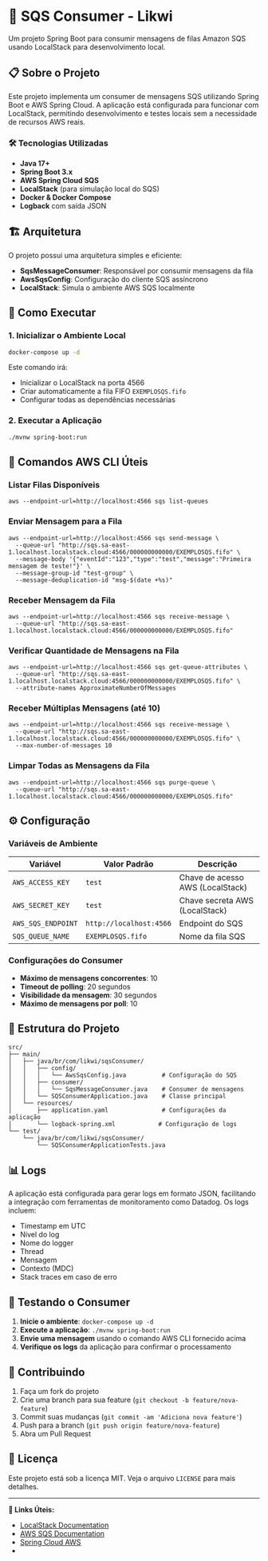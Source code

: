# 🚀 SQS Consumer - Likwi

Um projeto Spring Boot para consumir mensagens de filas Amazon SQS usando LocalStack para desenvolvimento local.

## 📋 Sobre o Projeto

Este projeto implementa um consumer de mensagens SQS utilizando Spring Boot e AWS Spring Cloud. A aplicação está configurada para funcionar com LocalStack, permitindo desenvolvimento e testes locais sem a necessidade de recursos AWS reais.

### 🛠️ Tecnologias Utilizadas

- **Java 17+**
- **Spring Boot 3.x**
- **AWS Spring Cloud SQS**
- **LocalStack** (para simulação local do SQS)
- **Docker & Docker Compose**
- **Logback** com saída JSON

## 🏗️ Arquitetura

O projeto possui uma arquitetura simples e eficiente:

- **SqsMessageConsumer**: Responsável por consumir mensagens da fila
- **AwsSqsConfig**: Configuração do cliente SQS assíncrono
- **LocalStack**: Simula o ambiente AWS SQS localmente

## 🚀 Como Executar

### 1. Inicializar o Ambiente Local

```bash
docker-compose up -d
```

Este comando irá:
- Inicializar o LocalStack na porta 4566
- Criar automaticamente a fila FIFO `EXEMPLOSQS.fifo`
- Configurar todas as dependências necessárias

### 2. Executar a Aplicação

```bash
./mvnw spring-boot:run
```

## 🔧 Comandos AWS CLI Úteis

### Listar Filas Disponíveis
```shell
aws --endpoint-url=http://localhost:4566 sqs list-queues
```

### Enviar Mensagem para a Fila
```shell
aws --endpoint-url=http://localhost:4566 sqs send-message \
  --queue-url "http://sqs.sa-east-1.localhost.localstack.cloud:4566/000000000000/EXEMPLOSQS.fifo" \
  --message-body '{"eventId":"123","type":"test","message":"Primeira mensagem de teste!"}' \
  --message-group-id "test-group" \
  --message-deduplication-id "msg-$(date +%s)"
```

### Receber Mensagem da Fila
```shell
aws --endpoint-url=http://localhost:4566 sqs receive-message \
  --queue-url "http://sqs.sa-east-1.localhost.localstack.cloud:4566/000000000000/EXEMPLOSQS.fifo"
```

### Verificar Quantidade de Mensagens na Fila
```shell
aws --endpoint-url=http://localhost:4566 sqs get-queue-attributes \
  --queue-url "http://sqs.sa-east-1.localhost.localstack.cloud:4566/000000000000/EXEMPLOSQS.fifo" \
  --attribute-names ApproximateNumberOfMessages
```

### Receber Múltiplas Mensagens (até 10)
```shell
aws --endpoint-url=http://localhost:4566 sqs receive-message \
  --queue-url "http://sqs.sa-east-1.localhost.localstack.cloud:4566/000000000000/EXEMPLOSQS.fifo" \
  --max-number-of-messages 10
```

### Limpar Todas as Mensagens da Fila
```shell
aws --endpoint-url=http://localhost:4566 sqs purge-queue \
  --queue-url "http://sqs.sa-east-1.localhost.localstack.cloud:4566/000000000000/EXEMPLOSQS.fifo"
```

## ⚙️ Configuração

### Variáveis de Ambiente

| Variável | Valor Padrão | Descrição |
|----------|-------------|-----------|
| `AWS_ACCESS_KEY` | `test` | Chave de acesso AWS (LocalStack) |
| `AWS_SECRET_KEY` | `test` | Chave secreta AWS (LocalStack) |
| `AWS_SQS_ENDPOINT` | `http://localhost:4566` | Endpoint do SQS |
| `SQS_QUEUE_NAME` | `EXEMPLOSQS.fifo` | Nome da fila SQS |

### Configurações do Consumer

- **Máximo de mensagens concorrentes**: 10
- **Timeout de polling**: 20 segundos
- **Visibilidade da mensagem**: 30 segundos
- **Máximo de mensagens por poll**: 10

## 📁 Estrutura do Projeto

```
src/
├── main/
│   ├── java/br/com/likwi/sqsConsumer/
│   │   ├── config/
│   │   │   └── AwsSqsConfig.java          # Configuração do SQS
│   │   ├── consumer/
│   │   │   └── SqsMessageConsumer.java    # Consumer de mensagens
│   │   └── SQSConsumerApplication.java    # Classe principal
│   └── resources/
│       ├── application.yaml               # Configurações da aplicação
│       └── logback-spring.xml            # Configuração de logs
└── test/
    └── java/br/com/likwi/sqsConsumer/
        └── SQSConsumerApplicationTests.java
```

## 📊 Logs

A aplicação está configurada para gerar logs em formato JSON, facilitando a integração com ferramentas de monitoramento como Datadog. Os logs incluem:

- Timestamp em UTC
- Nível do log
- Nome do logger
- Thread
- Mensagem
- Contexto (MDC)
- Stack traces em caso de erro

## 🧪 Testando o Consumer

1. **Inicie o ambiente**: `docker-compose up -d`
2. **Execute a aplicação**: `./mvnw spring-boot:run`
3. **Envie uma mensagem** usando o comando AWS CLI fornecido acima
4. **Verifique os logs** da aplicação para confirmar o processamento

## 🤝 Contribuindo

1. Faça um fork do projeto
2. Crie uma branch para sua feature (`git checkout -b feature/nova-feature`)
3. Commit suas mudanças (`git commit -am 'Adiciona nova feature'`)
4. Push para a branch (`git push origin feature/nova-feature`)
5. Abra um Pull Request

## 📝 Licença

Este projeto está sob a licença MIT. Veja o arquivo `LICENSE` para mais detalhes.

---

**🔗 Links Úteis:**
- [LocalStack Documentation](https://docs.localstack.cloud/)
- [AWS SQS Documentation](https://docs.aws.amazon.com/sqs/)
- [Spring Cloud AWS](https://spring.io/projects/spring-cloud-aws)
- 